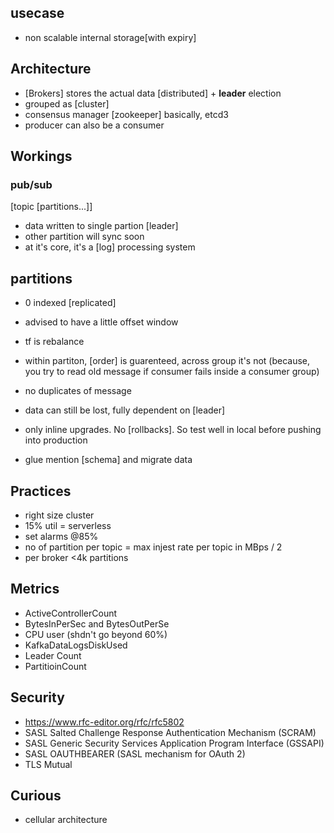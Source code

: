 ## usecase 
- non scalable internal storage[with expiry]

## Architecture
- [Brokers] stores the actual data [distributed] + **leader** election
- grouped as [cluster]
- consensus manager [zookeeper] basically, etcd3
- producer can also be a consumer

## Workings 
### pub/sub

[topic [partitions...]]
- data written to single partion [leader]
- other partition will sync soon
- at it's core, it's a [log] processing system

## partitions
- 0 indexed [replicated]
- advised to have a little offset window

- tf is rebalance
- within partiton, [order] is guarenteed, across group it's not (because, you try to read old message if consumer fails inside a consumer group)
- no duplicates of message
- data can still be lost, fully dependent on [leader]

- only inline upgrades. No [rollbacks]. So test well in local before pushing into production
- glue mention [schema] and migrate data

## Practices
- right size cluster
- 15% util = serverless
- set alarms @85%
- no of partition per topic = max injest rate per topic in MBps / 2
- per broker <4k partitions

## Metrics
- ActiveControllerCount
- BytesInPerSec and BytesOutPerSe
- CPU user (shdn't go beyond 60%)
- KafkaDataLogsDiskUsed
- Leader Count
- PartitioinCount

## Security
- https://www.rfc-editor.org/rfc/rfc5802
- SASL Salted Challenge Response Authentication Mechanism (SCRAM)
- SASL Generic Security Services Application Program Interface (GSSAPI)
- SASL OAUTHBEARER (SASL mechanism for OAuth 2)
- TLS Mutual

## Curious
- cellular architecture
